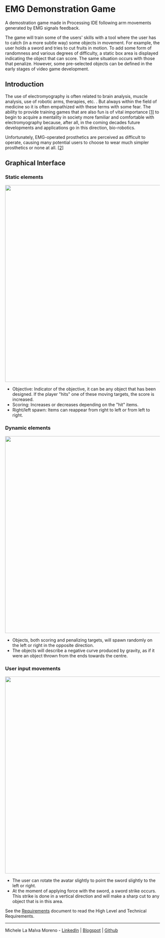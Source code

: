 # EMG Demonstration Game
A demostration game made in Processing IDE following arm movements generated by EMG signals feedback.

The game will train some of the users' skills with a tool where the user has to catch (in a more subtle way) some objects in movement. 
For example, the user holds a sword and tries to cut fruits in motion.
To add some form of randomness and various degrees of difficulty, a static box area is displayed indicating the object that can score. 
The same situation occurs with those that penalize. However, some pre-selected objects can be defined in the early stages of video game development.

## Introduction

The use of electromyography is often related to brain analysis, muscle analysis, use of robotic arms, therapies, etc. . But always within the field of medicine so it is often empathized with these terms with some fear. The ability to provide training games that are also fun is of vital importance [[1]](https://doi.org/10.1007/s40869-018-0060-0) to begin to acquire a mentality in society more familiar and comfortable with electromyography because, after all, in the coming decades future developments and applications go in this direction, bio-robotics.

Unfortunately, EMG-operated prosthetics are perceived as difficult to operate, causing many potential users to choose to wear much simpler prosthetics or none at all. [[2]](https://www.ncbi.nlm.nih.gov/pubmed/17979010)

## Graphical Interface
### Static elements
<p align="center">
    <img src="https://i.gyazo.com/b654d5a91383090c8f6ebdaa81160c8b.png" width="640">
</p>

* Objective: Indicator of the objective, it can be any object that has been designed. If the player "hits" one of these moving targets, the score is increased.
* Scoring: Increases or decreases depending on the "hit" items.
* Right/left spawn: Items can reappear from right to left or from left to right.

### Dynamic elements
<p align="center">
    <img src="https://i.gyazo.com/c84ecb4c33ea65a713d7560818d7534c.png" width="640">
</p>

* Objects, both scoring and penalizing targets, will spawn randomly on the left or right in the opposite direction.
* The objects will describe a negative curve produced by gravity, as if it were an object thrown from the ends towards the centre.

### User input movements
<p align="center">
    <img src="https://i.gyazo.com/771b3ad129ea9d007ea4e43791b222d9.png" width="640">
</p>

* The user can rotate the avatar slightly to point the sword slightly to the left or right.
* At the moment of applying force with the sword, a sword strike occurs. This strike is done in a vertical direction and will make a sharp cut to any object that is in this area.

See the [Requirements](https://github.com/Mickyleitor/ElectroDuck_Processing/blob/master/Requirements.md) document to read the High Level and Technical Requirements.

---
Michele La Malva Moreno - [LinkedIn](https://www.linkedin.com/in/michele-la-malva-moreno/) | [Blogspot](https://mickysim.blogspot.com/) | [Github](https://github.com/Mickyleitor)
